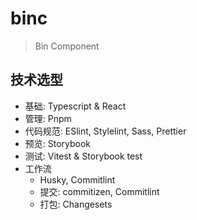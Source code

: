 # binc

> Bin Component

## 技术选型

- 基础: Typescript & React
- 管理: Pnpm
- 代码规范: ESlint, Stylelint, Sass, Prettier
- 预览: Storybook
- 测试: Vitest & Storybook test
- 工作流
  - Husky, Commitlint
  - 提交: commitizen, Commitlint
  - 打包: Changesets
